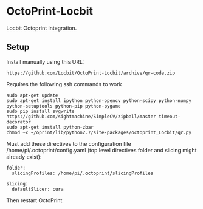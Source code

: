 # OctoPrint-Locbit

Locbit Octoprint integration.

## Setup

Install manually using this URL:

    https://github.com/Locbit/OctoPrint-Locbit/archive/qr-code.zip

Requires the following ssh commands to work

    sudo apt-get update
    sudo apt-get install ipython python-opencv python-scipy python-numpy python-setuptools python-pip python-pygame
    sudo pip install svgwrite https://github.com/sightmachine/SimpleCV/zipball/master timeout-decorator
    sudo apt-get install python-zbar
    chmod +x ~/oprint/lib/python2.7/site-packages/octoprint_Locbit/qr.py

Must add these directives to the configuration file /home/pi/.octoprint/config.yaml (top level directives folder and slicing might already exist):

```
folder:
  slicingProfiles: /home/pi/.octoprint/slicingProfiles

slicing:
  defaultSlicer: cura 
```

Then restart OctoPrint

